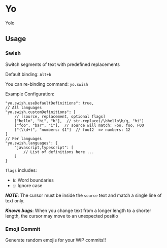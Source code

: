 # Yo

Yolo

## Usage

### Swish

Switch segments of text with predefined replacements

Default binding: `Alt+b`

You can re-binding command: `yo.swish`

Example Configuration:
```jsonc
"yo.swish.useDefaultDefinitions": true,
// All languages
"yo.swish.customDefinitions": [
    // [source, replacement, optional flags]
    ["hello", "hi", "b"],  // str.replace(/\bhello\b/g, "hi")
    ["foo", "bar", "i"],  // source will match: Foo, foo, FOO
    ["(\\d+)", "numbers: $1"]  // foo12  => numbers: 12
]
// Per languages
"yo.swish.languages": {
    "javascript,typescript": [
        // List of definitions here ...
    ]
}
```

`flags` includes:

* `b`: Word boundaries
* `i`: Ignore case

**_NOTE_**: The cursor must be inside the `source` text and match a single line of text only.

**_Known bugs_**: When you change text from a longer length to a shorter length, the cursor may move to an unexpected positio

### Emoji Commit

Generate random emojis for your WIP commits!!
